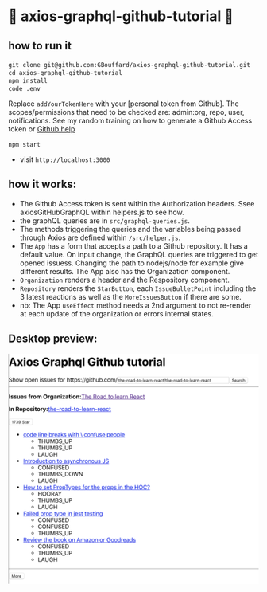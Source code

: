 # :milky_way: axios-graphql-github-tutorial :milky_way:

## how to run it

```
git clone git@github.com:GBouffard/axios-graphql-github-tutorial.git
cd axios-graphql-github-tutorial
npm install
code .env
```

Replace `addYourTokenHere` with your [personal token from Github]. The scopes/permissions that need to be checked are: admin:org, repo, user, notifications.
See my random training on how to generate a Github Access token or [Github help](https://help.github.com/en/enterprise/2.17/user/articles/creating-a-personal-access-token-for-the-command-line)

```
npm start
```

- visit `http://localhost:3000`

## how it works:

- The Github Access token is sent within the Authorization headers. Ssee axiosGitHubGraphQL within helpers.js to see how.
- the graphQL queries are in `src/graphql-queries.js`.
- The methods triggering the queries and the variables being passed through Axios are defined within `/src/helper.js`.
- The `App` has a form that accepts a path to a Github repository. It has a default value. On input change, the GraphQL queries are triggered to get opened issuess. Changing the path to nodejs/node for example give different results. The App also has the Organization component.
- `Organization` renders a header and the Respository component.
- `Repository` renders the `StarButton`, each `IssueBulletPoint` including the 3 latest reactions as well as the `MoreIssuesButton` if there are some.
- nb: The App `useEffect` method needs a 2nd argument to not re-render at each update of the organization or errors internal states.

## Desktop preview:

![](public/Screenshot.png)
